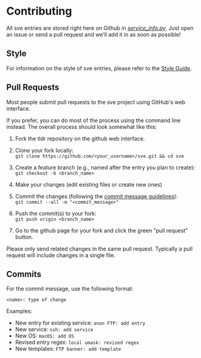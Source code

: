 # Contributing

All sve entries are stored right here on Github in [*service_info.py*](https://github.com/bl0nd/sve/blob/master/sve/service_info.py). Just open an issue or send a pull request and we'll add it in as soon as possible!


## Style
For information on the style of sve entries, please refer to the [Style Guide](https://github.com/bl0nd/sve/blob/master/contributing-guides/style-guide.md).


## Pull Requests
Most people submit pull requests to the sve project using GitHub's web interface.

If you prefer, you can do most of the process using the command line instead.
The overall process should look somewhat like this:

1. Fork the tldr repository on the github web interface.

2. Clone your fork locally:  
  `git clone https://github.com/<your_username>/sve.git && cd sve`

3. Create a feature branch (e.g., named after the entry you plan to create):  
  `git checkout -b <branch_name>`

4. Make your changes (edit existing files or create new ones)

5. Commit the changes (following the [commit message guidelines](#commit-msg)):  
  `git commit --all -m "<commit_message>"`

6. Push the commit(s) to your fork:  
  `git push origin <branch_name>`

7. Go to the github page for your fork and click the green "pull request" button.

Please only send related changes in the same pull request.
Typically a pull request will include changes in a single file.

<a name="commit-msg"></a>
## Commits
For the commit message, use the following format:
```
<name>: type of change
```

Examples:
* New entry for existing service: `anon FTP: add entry`
* New service: `ssh: add service`
* New OS: `macOS: add OS`
* Revised entry regex: `local umask: revised regex`
* New templates: `FTP banner: add template`
